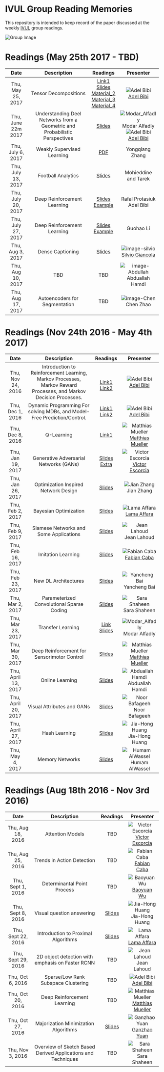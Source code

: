 # IVUL Group Reading Memories

This repository is intended to keep record of the paper discussed at 
the weekly [IVUL](https://ivul.kaust.edu.sa/Pages/Home.aspx) group readings.

![Group Image][image-group]





# Readings (May 25th 2017 - TBD)

| **Date** | **Description** | **Readings** | **Presenter** |
| :---: | :---: | :---: | :---: |
| Thu, May 25, 2017 | Tensor Decompositions | [Link1](https://www.youtube.com/watch?v=HcIN27_WqPU&t=1559s) <br> <a href="Material/Tensor_decompositions_1.pptx">Slides</a> <br> <a href="Material/Tensor_decompositions_2.pdf">Material_2</a> <br> <a href="Material/Tensor_decompositions_3.pdf">Material_3</a> <br> <a href="Material/Tensor_decompositions_4.pdf">Material_4</a> | ![Adel Bibi][image-adel] <br> [Adel Bibi](http://www.adelbibi.com/) |
| Thu, June 22m 2017 | Understanding Deel Networks from a Geometric and Probabilistic Perspectives | <a href="Material/Understanding DNNs_Modar_Adel.pdf">Slides</a>  |  ![Modar_Alfadly][image-Modar] <br> Modar Alfadly <br> ![Adel Bibi][image-adel] <br> [Adel Bibi](http://www.adelbibi.com/)  |
| Thu, July 6, 2017 | Weakly Supervised Learning | <a href="weakly_supervised_learning_yongqiang.pdf">PDF</a> | Yongqiang Zhang
| Thu, July 13, 2017 | Football Analytics | <a href="Football_Analytics_Moh_Ta.pptx">Slides</a> | Mohieddine and Tarek
| Thu, July 20, 2017 | Deep Reinforcement Learning | <a href="https://slides.com/ligh1994/deck-4/live#/">Slides</a> <br> <a href="https://gym.openai.com/evaluations/eval_H3YICgS4a4X86xplDh5A">Example</a> | Rafal Protasiuk Adel Bibi
| Thu, July 27, 2017 | Deep Reinforcement Learning | <a href="https://slides.com/ligh1994/deck-4/live#/">Slides</a> <br> <a href="https://gym.openai.com/evaluations/eval_H3YICgS4a4X86xplDh5A">Example</a> | Guohao Li
| Thu, Aug 3, 2017 | Dense Captioning | <a href="DenseCaptioning_Presentation_silvio.pdf">Slides</a> | ![image-silvio][image-silvio] <br> [Silvio Giancola](https://sites.google.com/view/silviogiancola)|
| Thu, Aug 10, 2017 | TBD | TBD | ![image-Abdullah][image-Abdullah] <br> Abduallah Hamdi |
| Thu, Aug 17, 2017 | Autoencoders for Segmentation | TBD | ![image-Chen][image-Chen] <br> Chen Zhao








# Readings (Nov 24th 2016 - May 4th 2017)

| **Date** | **Description** | **Readings** | **Presenter** |
| :---: | :---: | :---: | :---: |
| Thu, Nov 24, 2016 | Introduction to Reinforcement Learning, Markov Processes, Markov Reward Processes, and Markov Decision Processes. | <br> [Link1](http://www0.cs.ucl.ac.uk/staff/d.silver/web/Teaching.html) [Link2](https://www.youtube.com/watch?v=IXuHxkpO5E8) | ![Adel Bibi][image-adel] <br> [Adel Bibi](http://www.adelbibi.com/) |
| Thu, Dec 1, 2016 | Dynamic Programming For solving MDBs, and Model-Free Prediction/Control. | [Link1](http://www0.cs.ucl.ac.uk/staff/d.silver/web/Teaching.html) [Link2](https://www.youtube.com/watch?v=IXuHxkpO5E8) | ![Adel Bibi][image-adel] <br> [Adel Bibi](http://www.adelbibi.com/) |
| Thu, Dec 8, 2016 | Q-Learning | [Link1](http://www0.cs.ucl.ac.uk/staff/d.silver/web/Teaching.html) | ![Matthias Mueller][image-matthias] <br> [Matthias Mueller](http://matthias.pw/) |
| Thu, Jan 19, 2017 | Generative Adversarial Networks (GANs) | [Slides](https://drive.google.com/open?id=0B0ZXjo_p8lHBTzA4U0FJY19vVk0) [Extra](https://drive.google.com/open?id=13FBSJFHDUhrkEDV_yPDqFF6jLSj-t3xPHroxpEMJFDg) | ![Victor Escorcia][image-victor] <br> [Victor Escorcia](http://escorciav.github.io/) |
| Thu, Jan 26, 2017 | Optimization Inspired Network Design | <a href="/Material/Opt_inspired_networks_Jian.pdf">Slides</a> | ![Jian Zhang][image-jian] <br> Jian Zhang |
| Thu, Feb 2, 2017 | Bayesian Optimization | <a href="Material/Bayesian_Optimization_Lama.pdf" target="_blank">Slides</a>  | ![Lama Affara][image-lama] <br> [Lama Affara](https://sites.google.com/site/lamaaffara/) |
| Thu, Feb 9, 2017 |  Siamese Networks and Some Applications | <a href="Material/SiameseNetworkArchitecture_Jean.pdf" target="_blank">Slides</a>   | ![Jean Lahoud][image-jean] <br> Jean Lahoud |
| Thu, Feb 16, 2017 | Imitation Learning | <a href="Material/imitation_learning_Fabian.pdf" target="_blank">Slides</a> | ![Fabian Caba][image-fabian] <br> [Fabian Caba](http://www.cabaf.net/) |
| Thu, Feb 23, 2017 | New DL Architectures |  <a href="Material/Resnet_and_New Architectures_Yancheng.pdf">Slides</a>  |  ![Yancheng Bai][image-Yancheng] <br> Yancheng Bai |
| Thu, Mar 2, 2017 | Parameterized Convolutional Sparse Coding |  <a href="Material/Parametric-CSC_sara.pptx">Slides</a>   | ![Sara Shaheen][image-sara] <br> Sara Shaheen |
| Thu, Mar 23, 2017 | Transfer Learning | [Link](http://yosinski.com/transfer) <a href="Material/Transfer Learning_Modar.pptx" target="_blank">Slides</a> |  ![Modar_Alfadly][image-Modar] <br> Modar Alfadly |
| Thu, Mar 30, 2017 | Deep Reinforcement for Sensorimotor Control |  <a href="Material/Deep_Reinforcement_for_Sensorimotor_Control_Matthias.pdf">Slides</a> | ![Matthias Mueller][image-matthias] <br> [Matthias Mueller](http://matthias.pw/) |
| Thu, April 13, 2017 | Online Learning | <a href="Material/Online Learning_Abdullah.pptx">Slides</a> |  ![Abduallah Hamdi][image-Abdullah] <br> Abduallah Hamdi |
| Thu, April 20, 2017 | Visual Attributes and GANs | <a href="Material/Visual_Attributes_and_GANs_Noor.pptx">Slides</a>  |  ![Noor Bafageeh][image-noor] <br> Noor Bafageeh  |
| Thu, April 27, 2017 | Hash Learning | <a href="Material/Hash_Learning_presentation_Jiahong.pptx">Slides</a> | ![Jia-Hong Huang][image-jia] <br> Jia-Hong Huang |
| Thu, May 4, 2017 | Memory Networks | <a href="Material/MemNN_Humam.pptx">Slides</a> | ![Humam AlWassel][image-Humam] <br> Humam AlWassel  |








# Readings (Aug 18th 2016 - Nov 3rd 2016)

| **Date** | **Description** | **Readings** | **Presenter** |
| :---: | :---: | :---: | :---: |
| Thu, Aug 18, 2016 | Attention Models | TBD | ![Victor Escorcia][image-victor] <br> [Victor Escorcia](http://escorciav.github.io/) |
| Thu, Aug 25, 2016 | Trends in Action Detection | TBD | ![Fabian Caba][image-fabian] <br> [Fabian Caba](http://www.cabaf.net/) |
| Thu, Sept 1, 2016 | Determinantal Point Process  | TBD | ![Baoyuan Wu][image-bao] <br> [Baoyuan Wu](https://sites.google.com/site/baoyuanwu2015/home) |
| Thu, Sept 8, 2016 | Visual question answering | <a href="Material/Visual_Question_Answering_Jiahong.pptx">Slides</a> | ![Jia-Hong Huang][image-jia] <br> Jia-Hong Huang |
| Thu, Sept 22, 2016 | Introduction to Proximal Algorithms | <a href="Material/Proximal_Algorithms_lama.pptx">Slides</a> | ![Lama Affara][image-lama] <br> [Lama Affara](https://sites.google.com/site/lamaaffara/) |
| Thu, Sept 29, 2016 | 2D object detection with emphasis on Faster RCNN | TBD | ![Jean Lahoud][image-jean] <br> Jean Lahoud |
| Thu, Oct 6, 2016 | Sparse/Low Rank Subspace Clustering | TBD | ![Adel Bibi][image-adel] <br> [Adel Bibi](http://www.adelbibi.com/) |
| Thu, Oct 20, 2016 | Deep Reinforcement Learning | TBD | ![Matthias Mueller][image-matthias] <br> [Matthias Mueller](http://matthias.pw/) |
| Thu, Oct 27, 2016 | Majorization Minimization Algorithms | <a href="Material/majorization_ganzhao.pptx">Slides</a> | ![Ganzhao Yuan][image-ganzhao] <br> [Ganzhao Yuan](http://yuanganzhao.weebly.com/) |
| Thu, Nov 3, 2016 | Overview of Sketch Based Derived Applications and Techniques | TBD | ![Sara Shaheen][image-sara] <br> Sara Shaheen |

<!-- Images -->
[image-group]: https://ivul.kaust.edu.sa/PublishingImages/Featured/GroupPhoto2.png?Width=915&Height=240 "IVUL Group Photo"
[image-victor]: http://activity-net.org/images/victor.png "Victor Escorcia"
[image-fabian]: http://activity-net.org/challenges/2016/images/fabian.png "Fabian Caba Heilbron"
[image-bao]: https://ivul.kaust.edu.sa/PublishingImages/People/Baoyuan_Wu_135X135.png?Width=135&Height=135 "Baoyuan Wu"
[image-jia]: https://ivul.kaust.edu.sa/PublishingImages/People/Jiahong_Huang2.JPG?Width=135&Height=135 "Jia-Hong Huang"
[image-lama]: https://ivul.kaust.edu.sa/PublishingImages/People/Lama_Affara_135x135.png?Width=135&Height=135 "Lama Affara"
[image-jean]: https://ivul.kaust.edu.sa/PublishingImages/People/jean_lahoud.jpg "Jean Lahoud"
[image-sara]: https://ivul.kaust.edu.sa/PublishingImages/People/sara_shaheen.jpg?Width=135&Height=135 "Sara Shaheen"
[image-matthias]: https://ivul.kaust.edu.sa/PublishingImages/People/Matthias_Mueller.jpg?Width=135&Height=135 "Matthias Mueller"
[image-ganzhao]: https://ivul.kaust.edu.sa/PublishingImages/People/Ganzhao%20Yuan.jpg?Width=135&Height=135 "Ganzhao Yuan"
[image-adel]: https://ivul.kaust.edu.sa/PublishingImages/People/adelbibi.png?Width=135&Height=135 "Adel Bibi"
[image-jian]: https://ivul.kaust.edu.sa/PublishingImages/People/JianZhang.png?Width=135&Height=135 "Jian Zhang"
[image-Yancheng]: https://ivul.kaust.edu.sa/PublishingImages/People/YanchengBai.jpg?Width=135&Height=135 "Yancheng Bai"
[image-Noor]: https://ivul.kaust.edu.sa/PublishingImages/People/NoorBafageeh.jpg?Width=135&Height=135 "Noor Bafageeh"
[image-Humam]: https://ivul.kaust.edu.sa/PublishingImages/People/HumamAlwassel.jpg?Width=135&Height=135 "Humam AlWassel"
[image-Modar]: https://ivul.kaust.edu.sa/PublishingImages/People/Modar_Alfadly.jpg?Width=135&Height=135 "Modar Alfadly"
[image-Abdullah]: https://ivul.kaust.edu.sa/PublishingImages/People/abd_hamdi.png?Width=135&Height=135 "Abdullah Hamdi"
[image-silvio]: https://ivul.kaust.edu.sa/PublishingImages/People/Silvio_Giancola.png?Width=135&Height=135 "Silvio Giiancola"
[image-Chen]: https://ivul.kaust.edu.sa/PublishingImages/People/ChenZhao.JPG?Width=135&Height=135 "Chen Zhao"



